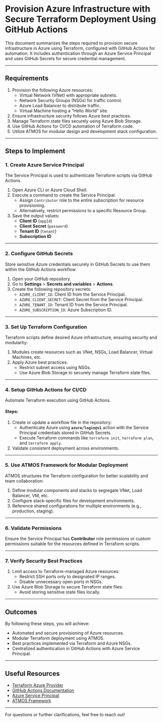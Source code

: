 # **Provision Azure Infrastructure with Secure Terraform Deployment Using GitHub Actions**

This document summarizes the steps required to provision secure infrastructure in Azure using Terraform, configured with GitHub Actions for automation. It includes authentication through an Azure Service Principal and uses GitHub Secrets for secure credential management.

---

## **Requirements**

1. Provision the following Azure resources:
   - Virtual Network (VNet) with appropriate subnets.
   - Network Security Groups (NSGs) for traffic control.
   - Azure Load Balancer to distribute traffic.
   - Virtual Machine hosting a “Hello World” site.
2. Ensure infrastructure security follows Azure best practices.
3. Manage Terraform state files securely using Azure Blob Storage.
4. Use GitHub Actions for CI/CD automation of Terraform code.
5. Utilize ATMOS for modular design and development stack configuration.

---

## **Steps to Implement**

### **1. Create Azure Service Principal**
The Service Principal is used to authenticate Terraform scripts via GitHub Actions.

1. Open Azure CLI or Azure Cloud Shell.
2. Execute a command to create the Service Principal:
   - Assign `Contributor` role to the entire subscription for resource provisioning.
   - Alternatively, restrict permissions to a specific Resource Group.
3. Save the output values:
   - **Client ID** (`appId`)
   - **Client Secret** (`password`)
   - **Tenant ID** (`tenant`)
   - **Subscription ID**

---

### **2. Configure GitHub Secrets**
Store sensitive Azure credentials securely in GitHub Secrets to use them within the GitHub Actions workflow.

1. Open your GitHub repository.
2. Go to **Settings** > **Secrets and variables** > **Actions**.
3. Create the following repository secrets:
   - `AZURE_CLIENT_ID`: Client ID from the Service Principal.
   - `AZURE_CLIENT_SECRET`: Client Secret from the Service Principal.
   - `AZURE_TENANT_ID`: Tenant ID from the Service Principal.
   - `AZURE_SUBSCRIPTION_ID`: Azure Subscription ID.

---

### **3. Set Up Terraform Configuration**
Terraform scripts define desired Azure infrastructure, ensuring security and modularity:
1. Modules create resources such as VNet, NSGs, Load Balancer, Virtual Machines, etc.
2. Apply Azure best practices:
   - Restrict subnet access using NSGs.
   - Use Azure Blob Storage to securely manage Terraform state files.

---

### **4. Setup GitHub Actions for CI/CD**
Automate Terraform execution using GitHub Actions.

#### Steps:
1. Create or update a workflow file in the repository:
   - Authenticate Azure using **`azure/login@v1`** action with the Service Principal credentials stored in GitHub Secrets.
   - Execute Terraform commands like `terraform init`, `terraform plan`, and `terraform apply`.
2. Validate consistent deployment across environments.

---

### **5. Use ATMOS Framework for Modular Deployment**
ATMOS structures the Terraform configuration for better scalability and team collaboration:
1. Define modular components and stacks to segregate VNet, Load Balancer, VM, etc.
2. Configure stack-specific files for development environments.
3. Reference shared configurations for multiple environments (e.g., production, staging).

---

### **6. Validate Permissions**
Ensure the Service Principal has **Contributor** role permissions or custom permissions suitable for the resources defined in Terraform scripts.

---

### **7. Verify Security Best Practices**
1. Limit access to Terraform-managed Azure resources:
   - Restrict SSH ports only to designated IP ranges.
   - Disable unnecessary open ports in NSGs.
2. Use Azure Blob Storage to secure Terraform state files:
   - Avoid storing sensitive state files locally.

---

## **Outcomes**
By following these steps, you will achieve:
- Automated and secure provisioning of Azure resources.
- Modular Terraform deployment using ATMOS.
- Best practices implemented via Terraform and Azure NSGs.
- Centralized authentication in GitHub Actions with Azure Service Principal.

---

## **Useful Resources**
- [Terraform Azure Provider](https://registry.terraform.io/providers/hashicorp/azurerm/latest/docs)
- [GitHub Actions Documentation](https://docs.github.com/en/actions)
- [Azure Service Principal](https://learn.microsoft.com/en-us/cli/azure/create-an-azure-service-principal-azure-cli)
- [ATMOS Framework](https://atmos.tools/docs/)

---

For questions or further clarifications, feel free to reach out!
